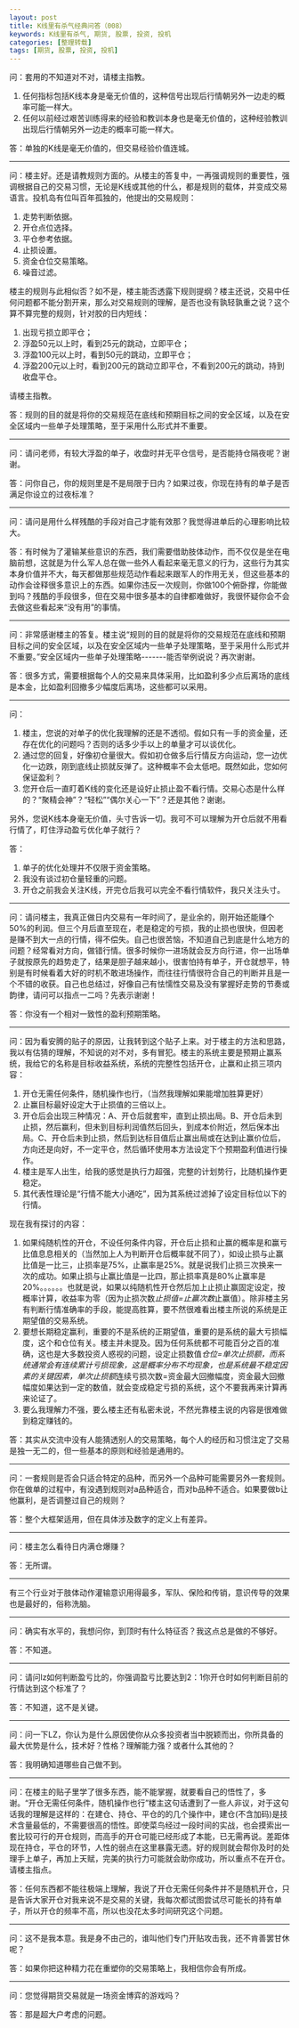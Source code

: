 ```yaml
---
layout: post
title: K线里有杀气经典问答（008）
keywords: K线里有杀气, 期货, 股票, 投资, 投机
categories: [整理转载]
tags: [期货, 股票, 投资, 投机]
---
```

问：套用的不知道对不对，请楼主指教。

1.	任何指标包括K线本身是毫无价值的，这种信号出现后行情朝另外一边走的概率可能一样大。
2.	任何以前经过艰苦训练得来的经验和教训本身也是毫无价值的，这种经验教训出现后行情朝另外一边走的概率可能一样大。

答：单独的K线是毫无价值的，但交易经验价值连城。

* * *

问：楼主好。还是请教规则方面的。从楼主的答复中，一再强调规则的重要性，强调根据自己的交易习惯，无论是K线或其他的什么，都是规则的载体，并变成交易语言。投机岛有位叫百年孤独的，他提出的交易规则：

1.	走势判断依据。
2.	开仓点位选择。
3.	平仓参考依据。
4.	止损设置。
5.	资金仓位交易策略。
6.	噪音过滤。

楼主的规则与此相似否？如不是，楼主能否透露下规则提纲？楼主还说，交易中任何问题都不能分割开来，那么对交易规则的理解，是否也没有孰轻孰重之说？这个算不算完整的规则，针对胶的日内短线：

1.	出现亏损立即平仓； 
2.	浮盈50元以上时，看到25元的跳动，立即平仓；
3.	浮盈100元以上时，看到50元的跳动，立即平仓； 
4.	浮盈200元以上时，看到200元的跳动立即平仓，不看到200元的跳动，持到收盘平仓。

请楼主指教。

答：规则的目的就是将你的交易规范在底线和预期目标之间的安全区域，以及在安全区域内一些单子处理策略，至于采用什么形式并不重要。
<!-- more -->
* * *

问：请问老师，有较大浮盈的单子，收盘时并无平仓信号，是否能持仓隔夜呢？谢谢。

答：问你自己，你的规则里是不是局限于日内？如果过夜，你现在持有的单子是否满足你设立的过夜标准？

* * *

问：请问是用什么样残酷的手段对自己才能有效那？我觉得进单后的心理影响比较大。

答：有时候为了灌输某些意识的东西，我们需要借助肢体动作，而不仅仅是坐在电脑前想，这就是为什么军人总在做一些外人看起来毫无意义的行为，这些行为其实本身价值并不大，每天都做那些规范动作看起来跟军人的作用无关，但这些基本的动作会诠释很多意识上的东西。如果你违反一次规则，你做100个俯卧撑，你能做到吗？残酷的手段很多，但在交易中很多基本的自律都难做好，我很怀疑你会不会去做这些看起来“没有用”的事情。

* * *

问：非常感谢楼主的答复。楼主说“规则的目的就是将你的交易规范在底线和预期目标之间的安全区域，以及在安全区域内一些单子处理策略，至于采用什么形式并不重要。”安全区域内一些单子处理策略-------能否举例说说？再次谢谢。

答：很多方式，需要根据每个人的交易来具体采用，比如盈利多少点后离场的底线是本金，比如盈利回撤多少幅度后离场，这些都可以采用。

* * *

问：

1.	楼主，您说的对单子的优化我理解的还是不透彻。假如只有一手的资金量，还存在优化的问题吗？否则的话多少手以上的单量才可以谈优化。
2.	通过您的回复，好像初仓量很大。假如初仓做多后行情反方向运动，您一边优化一边跌，刚到底线止损就反弹了。这种概率不会太低吧。既然如此，您如何保证盈利？
3.	您开仓后一直盯着K线的变化还是设好止损止盈不看行情。交易心态是什么样的？“聚精会神”？“轻松”“偶尔关心一下”？还是其他？谢谢。

另外，您说K线本身毫无价值，头寸告诉一切。我可不可以理解为开仓后就不用看行情了，盯住浮动盈亏优化单子就行？

答：

1.	单子的优化处理并不仅限于资金策略。
2.	我没有谈过初仓量轻重的问题。
3.	开仓之前我会关注K线，开完仓后我可以完全不看行情软件，我只关注头寸。

* * *

问：请问楼主，我真正做日内交易有一年时间了，是业余的，刚开始还能赚个50%的利润。但三个月后直至现在，老是稳定的亏损，我的止损也很快，但因老是赚不到大一点的行情，得不偿失。自己也很苦恼，不知道自己到底是什么地方的问题？经常看对方向，做错行情。很多时候你一进场就会反方向行进，你一出场单子就按原先的趋势走了，结果是胆子越来越小，很害怕持有单子，开仓就想平，特别是有时候看着大好的时机不敢进场操作，而往往行情很符合自己的判断并且是一个不错的收获。自己也总结过，好像自己有怯懦性交易及没有掌握好走势的节奏或韵律，请问可以指点一二吗？先表示谢谢！

答：你没有一个相对一致性的盈利预期策略。

* * *

问：因为看安腾的贴子的原因，让我转到这个贴子上来。对于楼主的方法和思路，我以有估猜的理解，不知说的对不对，多有冒犯。楼主的系统主要是预期止赢系统，我给它的名称是目标收益系统，系统的完整性包括开仓，止赢和止损三项内容：

1.	开仓无需任何条件，随机操作也行，（当然我理解如果能增加胜算更好）
2.	止赢目标最好设定大于止损值的三倍以上。
3.	开仓后会出现三种情况：A、开仓后就套牢，直到止损出局。B、开仓后未到止损，然后赢利，但未到目标利润值然后回头，到成本价附近，然后保本出局。C、开仓后未到止损，然后到达标目值后止赢出局或在达到止赢价位后，方向还是向好，不一定平仓，然后循环使用本方法设定下个预期盈利值进行操作。
4.	楼主是军人出生，给我的感觉是执行力超强，完整的计划势行，比随机操作更稳定。
5.	其代表性理论是“行情不能大小通吃”，因为其系统过滤掉了设定目标位以下的行情。

现在我有探讨的内容：
1.	如果纯随机性的开仓，不设任何条件内容，开仓后止损和止赢的概率是和赢亏比值息息相关的（当然加上人为判断开仓后概率就不同了），如设止损与止赢比值是一比三，止损率是75%，止赢率是25%。就是说我们止损三次换来一次的成功。如果止损与止赢比值是一比四，那止损率真是80%止赢率是20%。。。。。。也就是说，如果以纯随机性开仓然后加上止损止赢固定设定，按概率计算，收益率为零（因为止损次数*止损值=止赢次数*止赢值）。除非楼主另有判断行情准确率的手段，能提高胜算，要不然很难看出楼主所说的系统是正期望值的交易系统。
2.	要想长期稳定赢利，重要的不是系统的正期望值，重要的是系统的最大亏损幅度，这个和仓位有关。楼主并未提及。因为任何系统都不可能百分之百的准确，这也是大多数投资人惑视的问题，设定止损数值*仓位=单次止损额，而系统通常会有连续累计亏损现象，这是概率分布不均现象，也是系统最不稳定因素的关键因素，单次止损额*连续亏损次数=资金最大回撤幅度，资金最大回撤幅度如果达到一定的数值，就会变成稳定亏损的系统，这个不要我再来计算再来论证了。
3.	要么我理解力不强，要么楼主还有私密未说，不然光靠楼主说的内容是很难做到稳定赚钱的。

答：其实从交流中没有人能猜透别人的交易策略，每个人的经历和习惯注定了交易是独一无二的，但一些基本的原则和经验是通用的。

* * *

问：一套规则是否会只适合特定的品种，而另外一个品种可能需要另外一套规则。你在做单的过程中，有没遇到规则对a品种适合，而对b品种不适合。如果要做b让他赢利，是否调整过自己的规则？

答：整个大框架适用，但在具体涉及数字的定义上有差异。

* * *

问：楼主怎么看待日内满仓爆赚？

答：无所谓。

* * *

有三个行业对于肢体动作灌输意识用得最多，军队、保险和传销，意识传导的效果也是最好的，俗称洗脑。

* * *

问：确实有水平的，我想问你，到顶时有什么特征否？我这点总是做的不够好。

答：不知道。

* * *

问：请问lz如何判断盈亏比的，你强调盈亏比要达到2：1你开仓时如何判断目前的行情达到这个标准了？

答：不知道，这不是关键。

* * *

问：问一下LZ，你认为是什么原因使你从众多投资者当中脱颖而出，你所具备的最大优势是什么，技术好？性格？理解能力强？或者什么其他的？

答：我明确知道哪些自己做不到。

* * *

问：在楼主的贴子里学了很多东西，能不能掌握，就要看自己的悟性了，多谢。“开仓无需任何条件，随机操作也行”楼主这句话遭到了一些人非议，对于这句话我的理解是这样的：在建仓、持仓、平仓的的几个操作中，建仓(不含加码)是技术含量最低的，不需要很高的悟性。即使菜鸟经过一段时间的实战，也会摸索出一套比较可行的开仓规则，而高手的开仓可能已经形成了本能，已无需再说。差距体现在持仓，平仓的环节，人性的弱点在这里暴露无遗。好的规则就会帮你及时的处理手上单子，再加上天赋，完美的执行力可能就会助你成功，所以重点不在开仓。请楼主指点。

答：任何东西都不能往极端上理解，我说了开仓无需任何条件并不是随机开仓，只是告诉大家开仓对我来说不是交易的关键，我每次都试图尝试尽可能长的持有单子，所以开仓的频率不高，所以也没花太多时间研究这个问题。

* * *

问：这不是我本意。我是身不由己的，谁叫他们专门开贴攻击我，还不肯善罢甘休呢？

答：如果你把这种精力花在重塑你的交易策略上，我相信你会有所成。

* * *

问：您觉得期货交易就是一场资金博弈的游戏吗？

答：那是超大户考虑的问题。